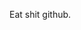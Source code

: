 Eat shit github.
<!---
cainzjuss/cainzjuss is a ✨ special ✨ repository because its `README.md` (this file) appears on your GitHub profile.
You can click the Preview link to take a look at your changes.
--->
